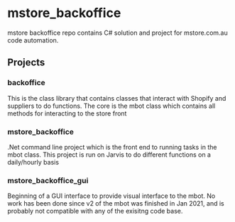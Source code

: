 # mstore_backoffice

mstore backoffice repo contains C# solution and project for mstore.com.au code automation.

## Projects

### backoffice
This is the class library that contains classes that interact with Shopify and suppliers to do functions.  The core is the mbot class which contains all methods for interacting to the store front

### mstore_backoffice
.Net command line project which is the front end to running tasks in the mbot class.  This project is run on Jarvis to do different functions on a daily/hourly basis

### mstore_backoffice_gui
Beginning of a GUI interface to provide visual interface to the mbot.  No work has been done since v2 of the mbot was finished in Jan 2021, and is probably not compatible with any of the exisitng code base.

